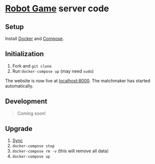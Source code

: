[Robot Game](http://robotgame.net) server code
===================================

## Setup

Install [Docker](https://docs.docker.com/installation/#installation)
and [Compose](https://docs.docker.com/compose/install/).

## Initialization

1. Fork and `git clone`
2. Run `docker-compose up` (may need `sudo`)

The website is now live at [localhost:8000](http://localhost:8000). The matchmaker
has started automatically.

## Development

> Coming soon!

## Upgrade

1. [Sync](https://help.github.com/articles/syncing-a-fork/)
2. `docker-compose stop`
3. `docker-compose rm -v` (this will remove all data)
4. `docker-compose up`
